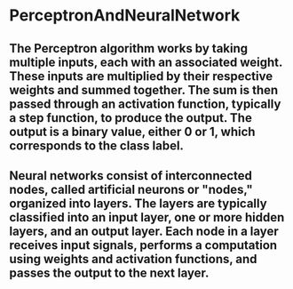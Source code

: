 # PerceptronAndNeuralNetwork
## The Perceptron algorithm works by taking multiple inputs, each with an associated weight. These inputs are multiplied by their respective weights and summed together. The sum is then passed through an activation function, typically a step function, to produce the output. The output is a binary value, either 0 or 1, which corresponds to the class label.
## Neural networks consist of interconnected nodes, called artificial neurons or "nodes," organized into layers. The layers are typically classified into an input layer, one or more hidden layers, and an output layer. Each node in a layer receives input signals, performs a computation using weights and activation functions, and passes the output to the next layer.
